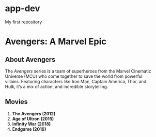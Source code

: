 # app-dev
My first repository

# **Avengers**: A Marvel Epic

## About Avengers
The *Avengers* series is a team of superheroes from the Marvel Cinematic Universe (MCU) who come together to save the world from powerful villains. Featuring characters like Iron Man, Captain America, Thor, and Hulk, it’s a mix of action, and incredible storytelling.

## Movies
1. **The Avengers (2012)**  
2. **Age of Ultron (2015)**  
3. **Infinity War (2018)**
4. **Endgame (2019)**
